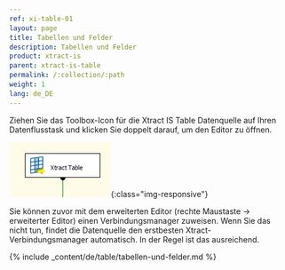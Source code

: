 ```yaml
---
ref: xi-table-01
layout: page
title: Tabellen und Felder
description: Tabellen und Felder
product: xtract-is
parent: xtract-is-table
permalink: /:collection/:path
weight: 1
lang: de_DE
---
```


Ziehen Sie das Toolbox-Icon für die Xtract IS Table Datenquelle auf Ihren Datenflusstask und klicken Sie doppelt darauf, um den Editor zu öffnen.

![Table-01](/img/content/Table-01.png){:class="img-responsive"}

Sie können zuvor mit dem erweiterten Editor (rechte Maustaste -> erweiterter Editor) einen Verbindungsmanager zuweisen. 
Wenn Sie das nicht tun, findet die Datenquelle den erstbesten Xtract-Verbindungsmanager automatisch. In der Regel ist das ausreichend.

{% include _content/de/table/tabellen-und-felder.md  %}